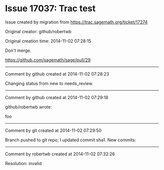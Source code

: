 # Issue 17037: Trac test

Issue created by migration from https://trac.sagemath.org/ticket/17274

Original creator: github/robertwb

Original creation time: 2014-11-02 07:28:15

Don't merge.

https://github.com/sagemath/sage/pull/29


---

Comment by github created at 2014-11-02 07:28:23

Changing status from new to needs_review.


---

Comment by github created at 2014-11-02 07:29:18

github/robertwb wrote:

foo


---

Comment by git created at 2014-11-02 07:29:50

Branch pushed to git repo; I updated commit sha1. New commits:


---

Comment by robertwb created at 2014-11-02 07:32:26

Resolution: invalid
